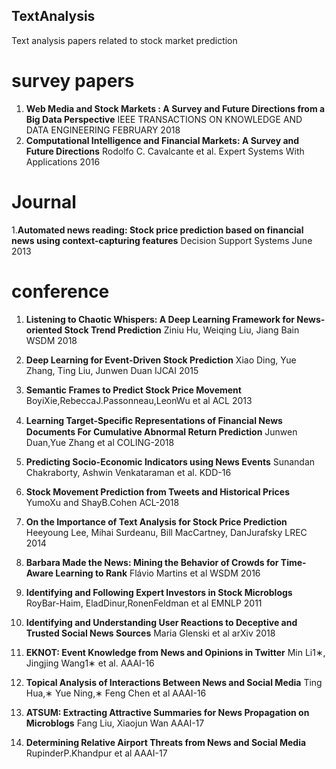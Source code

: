 ## TextAnalysis
Text analysis papers related to stock market prediction
# survey papers 
1. **Web Media and Stock Markets : A Survey and Future Directions from a Big Data Perspective** IEEE TRANSACTIONS ON KNOWLEDGE AND DATA  ENGINEERING FEBRUARY 2018 
1. **Computational Intelligence and Financial Markets: A Survey and Future Directions** Rodolfo C. Cavalcante et al. Expert Systems With Applications 2016

# Journal
1.**Automated news reading: Stock price prediction based on financial news using context-capturing features** Decision Support Systems June 2013

# conference

1. **Listening to Chaotic Whispers: A Deep Learning Framework for News-oriented Stock Trend Prediction** Ziniu Hu, Weiqing Liu, Jiang Bain WSDM 2018

1. **Deep Learning for Event-Driven Stock Prediction** Xiao Ding, Yue Zhang, Ting Liu, Junwen Duan IJCAI 2015

1. **Semantic Frames to Predict Stock Price Movement** BoyiXie,RebeccaJ.Passonneau,LeonWu et al ACL 2013

1. **Learning Target-Speciﬁc Representations of Financial News Documents For Cumulative Abnormal Return Prediction** Junwen Duan,Yue Zhang et al COLING-2018

1. **Predicting Socio-Economic Indicators using News Events** Sunandan Chakraborty, Ashwin Venkataraman et al. KDD-16 

1. **Stock Movement Prediction from Tweets and Historical Prices** YumoXu and ShayB.Cohen ACL-2018

1. **On the Importance of Text Analysis for Stock Price Prediction** Heeyoung Lee, Mihai Surdeanu, Bill MacCartney, DanJurafsky LREC 2014

1. **Barbara Made the News: Mining the Behavior of Crowds for Time-Aware Learning to Rank** Flávio Martins et al WSDM 2016

1. **Identifying and Following Expert Investors in Stock Microblogs** RoyBar-Haim, EladDinur,RonenFeldman et al EMNLP 2011

1. **Identifying and Understanding User Reactions to Deceptive and Trusted Social News Sources** Maria Glenski et al arXiv 2018

1. **EKNOT: Event Knowledge from News and Opinions in Twitter** Min Li1∗, Jingjing Wang1∗ et al. AAAI-16

1. **Topical Analysis of Interactions Between News and Social Media** Ting Hua,∗ Yue Ning,∗ Feng Chen et al AAAI-16

1. **ATSUM: Extracting Attractive Summaries  for News Propagation on  Microblogs** Fang Liu,  Xiaojun Wan AAAI-17

1. **Determining Relative Airport Threats from News and Social Media** RupinderP.Khandpur et al AAAI-17

